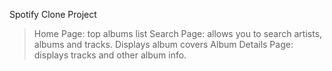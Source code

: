 Spotify Clone Project

> Home Page: top albums list
> Search Page: allows you to search artists, albums and tracks. Displays album covers
> Album Details Page: displays tracks and other album info.
